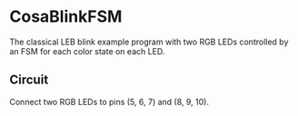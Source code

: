 CosaBlinkFSM
============

The classical LEB blink example program with two RGB LEDs controlled
by an FSM for each color state on each LED.  

Circuit
-------
Connect two RGB LEDs to pins (5, 6, 7) and (8, 9, 10).

